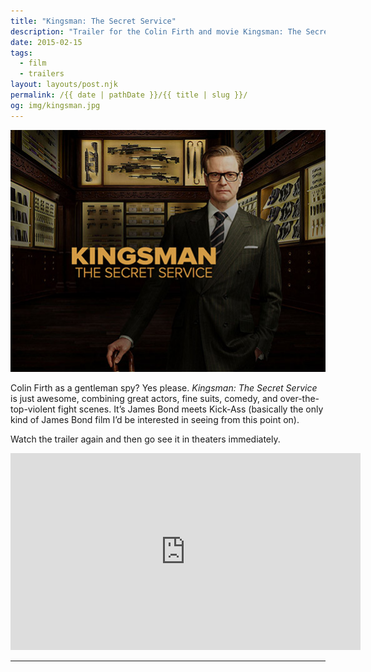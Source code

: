 ```yaml
---
title: "Kingsman: The Secret Service"
description: "Trailer for the Colin Firth and movie Kingsman: The Secret Service."
date: 2015-02-15
tags: 
  - film
  - trailers
layout: layouts/post.njk
permalink: /{{ date | pathDate }}/{{ title | slug }}/
og: img/kingsman.jpg
---
```


![Colin Firth with a display of fancy spy gear behind him](/img/kingsman.jpg)

Colin Firth as a gentleman spy? Yes please. _Kingsman: The Secret Service_ is just awesome, combining great actors, fine suits, comedy, and over-the-top-violent fight scenes. It’s James Bond meets Kick-Ass (basically the only kind of James Bond film I’d be interested in seeing from this point on).

Watch the trailer again and then go see it in theaters immediately.

<iframe class="youtube-video" width="560" height="315" src="https://www.youtube.com/embed/m4NCribDx4U" title="YouTube video player" frameborder="0" allow="accelerometer; autoplay; clipboard-write; encrypted-media; gyroscope; picture-in-picture; web-share" allowfullscreen></iframe>

---
